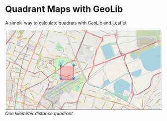 # Quadrant Maps with GeoLib

A simple way to calculate quadrats with GeoLib and Leaflet

![map](./img/quadrant.png)
*One kilometer distance quadrant*
